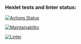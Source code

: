 ### Hexlet tests and linter status:
[![Actions Status](https://github.com/DirtyHippy/python-project-lvl1/workflows/hexlet-check/badge.svg)](https://github.com/DirtyHippy/python-project-lvl1/actions)

[![Maintainability](https://api.codeclimate.com/v1/badges/a99a88d28ad37a79dbf6/maintainability)](https://codeclimate.com/github/codeclimate/codeclimate/maintainability)


[![Linter](https://github.com/DirtyHippy/python-project-lvl1/workflows/linter/badge.svg)](https://github.com/DirtyHippy/python-project-lvl1/actions)